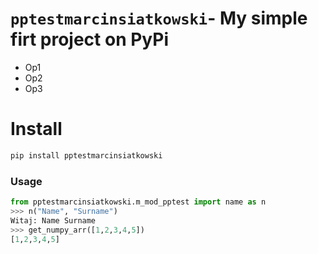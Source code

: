 # `pptestmarcinsiatkowski`- My simple firt project on PyPi

* Op1
* Op2
* Op3

# Install

```python
pip install pptestmarcinsiatkowski
```

### Usage
```python
from pptestmarcinsiatkowski.m_mod_pptest import name as n
>>> n("Name", "Surname")
Witaj: Name Surname
>>> get_numpy_arr([1,2,3,4,5])
[1,2,3,4,5]


```